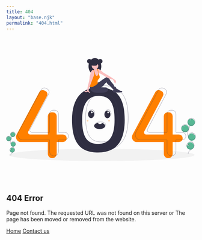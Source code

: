 ```yaml
---
title: 404
layout: "base.njk"
permalink: "404.html"
---
```


<section class="px-4 py-8 text-center">
    <div class="mx-auto max-w-auto md:max-w-lg">
        <svg class="mb-8" id="fd59ce54-f850-4dfc-bc34-dd7d379d600e" data-name="Layer 1"
            xmlns="http://www.w3.org/2000/svg" width="650" height="500" viewBox="0 0 1074.392 584.231">
            <title>Page not found</title>
            <ellipse cx="540.64346" cy="549.3094" rx="527.5" ry="34.9216" fill="#f2f2f2" />
            <path
                d="M583.47969,324.89424c-85.94407,0-147.651,55.13938-147.651,183.79791,0,145.813,61.70691,184.41057,147.651,184.41057s151.327-42.27352,151.327-184.41057C734.80664,356.75255,669.42376,324.89424,583.47969,324.89424Zm.56495,319.80837c-59.52686,0-90.62592-34.92288-90.62592-135.9163,0-89.11185,32.37209-136.10461,91.899-136.10461s91.899,30.86774,91.899,136.10461C677.21663,607.23367,643.5715,644.70261,584.04464,644.70261Z"
                transform="translate(-63.054 -157.8845)" fill="#2f2e41" />
            <path
                d="M384.36531,591.40121H348.831V486.76183A20.95585,20.95585,0,0,0,327.87517,465.806h-8.32638a20.95585,20.95585,0,0,0-20.95586,20.95585V591.40121H198.36285a11.96327,11.96327,0,0,1-10.57763-17.552l106.0824-200.78034A20.95585,20.95585,0,0,0,284.28724,344.33l-6.26231-2.9572a20.95585,20.95585,0,0,0-27.4293,9.07005L121.21416,592.4754a28.41578,28.41578,0,0,0-3.35584,13.39612v0a28.41583,28.41583,0,0,0,28.41584,28.41583H298.59293v66.16727a25.119,25.119,0,0,0,25.119,25.119h.00005a25.119,25.119,0,0,0,25.119-25.119V634.28739h35.53428a21.44307,21.44307,0,0,0,21.44307-21.44307v0A21.44307,21.44307,0,0,0,384.36531,591.40121Z"
                transform="translate(-63.054 -157.8845)" fill="#ff8000" />
            <path
                d="M1042.36183,591.40121h-35.53428V486.76183A20.95585,20.95585,0,0,0,985.87169,465.806h-8.32638a20.95585,20.95585,0,0,0-20.95586,20.95585V591.40121H856.35937a11.96326,11.96326,0,0,1-10.57763-17.552L951.86413,373.06891A20.95586,20.95586,0,0,0,942.28376,344.33l-6.26231-2.9572a20.95586,20.95586,0,0,0-27.42931,9.07005L779.21068,592.4754a28.41578,28.41578,0,0,0-3.35584,13.39612v0a28.41583,28.41583,0,0,0,28.41583,28.41583H956.58945v66.16727a25.119,25.119,0,0,0,25.119,25.119h0a25.119,25.119,0,0,0,25.119-25.119V634.28739h35.53428a21.44307,21.44307,0,0,0,21.44307-21.44307v0A21.44307,21.44307,0,0,0,1042.36183,591.40121Z"
                transform="translate(-63.054 -157.8845)" fill="#ff8000" />
            <path
                d="M394.16787,579.148H358.63358V474.50864a20.95585,20.95585,0,0,0-20.95585-20.95586h-8.32638a20.95586,20.95586,0,0,0-20.95586,20.95586V579.148H208.16541a11.96327,11.96327,0,0,1-10.57763-17.552L303.67017,360.81572a20.95586,20.95586,0,0,0-9.58037-28.73893l-6.26231-2.9572a20.95586,20.95586,0,0,0-27.42931,9.07L131.01672,580.2222a28.41582,28.41582,0,0,0-3.35584,13.39613v0a28.41583,28.41583,0,0,0,28.41583,28.41583H308.39549v66.16727a25.119,25.119,0,0,0,25.119,25.119h.00005a25.119,25.119,0,0,0,25.119-25.119V622.0342h35.53429a21.44307,21.44307,0,0,0,21.44307-21.44307v0A21.44307,21.44307,0,0,0,394.16787,579.148Z"
                transform="translate(-63.054 -157.8845)" fill="none" stroke="#3f3d56" stroke-miterlimit="10" />
            <path
                d="M1060.74162,579.148h-35.53428V474.50864a20.95586,20.95586,0,0,0-20.95586-20.95586H995.9251a20.95586,20.95586,0,0,0-20.95586,20.95586V579.148H874.73916a11.96327,11.96327,0,0,1-10.57763-17.552L970.24392,360.81572a20.95586,20.95586,0,0,0-9.58037-28.73893l-6.26231-2.9572a20.95586,20.95586,0,0,0-27.42931,9.07L797.59047,580.2222a28.41582,28.41582,0,0,0-3.35584,13.39613v0a28.41583,28.41583,0,0,0,28.41583,28.41583H974.96924v66.16727a25.119,25.119,0,0,0,25.119,25.119h0a25.119,25.119,0,0,0,25.119-25.119V622.0342h35.53428a21.44307,21.44307,0,0,0,21.44307-21.44307v0A21.44307,21.44307,0,0,0,1060.74162,579.148Z"
                transform="translate(-63.054 -157.8845)" fill="none" stroke="#3f3d56" stroke-miterlimit="10" />
            <path
                d="M603.0848,313.86637c-85.94407,0-147.651,55.13937-147.651,183.79791,0,145.813,61.70691,184.41057,147.651,184.41057s151.327-42.27352,151.327-184.41057C754.41175,345.72467,689.02887,313.86637,603.0848,313.86637Zm.565,319.80836c-59.52686,0-90.62592-34.92287-90.62592-135.91629,0-89.11185,32.37209-136.10461,91.899-136.10461s91.899,30.86774,91.899,136.10461C696.82174,596.20579,663.17661,633.67473,603.64975,633.67473Z"
                transform="translate(-63.054 -157.8845)" fill="none" stroke="#3f3d56" stroke-miterlimit="10" />
            <circle cx="471.14108" cy="18.25044" r="12.90118" fill="#2f2e41" />
            <ellipse cx="502.60736" cy="46.88476" rx="36.18622" ry="46.88476" fill="#2f2e41" />
            <path
                d="M565.66136,237.49419c-18.1276,0-33.1413-17.27052-35.77576-39.80484a60.9759,60.9759,0,0,0-.41046,7.07991c0,25.89373,16.20114,46.88476,36.18622,46.88476s36.18623-20.991,36.18623-46.88476a60.9759,60.9759,0,0,0-.41046-7.07991C598.80267,220.22367,583.789,237.49419,565.66136,237.49419Z"
                transform="translate(-63.054 -157.8845)" opacity="0.1" />
            <path
                d="M639.29619,342.07326c-.77711,3.19345-4.12792,5.751-7.83881,7.53791-7.80188,3.75682-17.4253,4.87788-26.7597,5.25418a45.17622,45.17622,0,0,1-7.1445-.132,20.5371,20.5371,0,0,1-12.25052-5.63141,1.68086,1.68086,0,0,1,.04371-2.84388c4.9694-5.45888,13.2622-8.80605,21.61613-11.21609,6.3344-1.82743,17.3813-6.56089,24.29013-5.9221C637.94444,329.73864,640.2774,338.04112,639.29619,342.07326Z"
                transform="translate(-63.054 -157.8845)" fill="#3f3d56" />
            <path
                d="M639.29619,342.07326c-.77711,3.19345-4.12792,5.751-7.83881,7.53791-7.80188,3.75682-17.4253,4.87788-26.7597,5.25418a45.17622,45.17622,0,0,1-7.1445-.132,20.5371,20.5371,0,0,1-12.25052-5.63141,1.68086,1.68086,0,0,1,.04371-2.84388c4.9694-5.45888,13.2622-8.80605,21.61613-11.21609,6.3344-1.82743,17.3813-6.56089,24.29013-5.9221C637.94444,329.73864,640.2774,338.04112,639.29619,342.07326Z"
                transform="translate(-63.054 -157.8845)" opacity="0.1" />
            <path
                d="M540.09786,318.2059a19.76967,19.76967,0,0,0-1.1987,15.07476,26.33914,26.33914,0,0,0,8.82921,12.49683c10.09467,8.09163,23.98784,9.20512,36.92477,9.09278a284.6495,284.6495,0,0,0,33.90525-2.32384,40.53788,40.53788,0,0,0,11.00143-2.55442c4.22242-1.82679,7.93282-5.17756,9.436-9.5257s.43625-9.67246-3.13383-12.57428c-3.13686-2.54969-7.46265-2.9004-11.49775-3.14289l-23.08764-1.38745c2.281-2.30839,5.31816-3.614,8.09586-5.29216,3.68523-2.22642,6.13358-5.96455,8.81312-9.33471a129.00143,129.00143,0,0,1,13.4386-13.817c.75138,4.31038,3.4782,7.8499,6.68733,10.824s6.90841,5.36845,10.2439,8.20013c8.0786,6.85838,13.89583,16.1669,22.39215,22.50043a43.82885,43.82885,0,0,0,16.04862-8.0122l-3.30209-5.98141a3.94,3.94,0,0,0-1.24459-1.55282c-.93465-.575-2.13975-.27872-3.225-.44144-2.90082-.435-4.16771-3.784-5.306-6.48737-3.12491-7.42173-9.108-13.17993-14.21783-19.40381a98.00854,98.00854,0,0,1-9.99577-14.72284c-1.71652-3.10162-3.288-6.33107-5.61746-9.00321s-5.59358-4.773-9.1385-4.78051c-3.13222-.00662-6.02122,1.58355-8.71422,3.18308a230.47679,230.47679,0,0,0-23.63018,16.09894c-3.94376,3.0617-7.86306,6.29645-12.48933,8.17393-1.94748.79035-4.00044,1.33052-5.86924,2.29223-3.27313,1.6844-5.75721,4.53435-8.43128,7.06415C566.27712,311.89225,553.219,317.73841,540.09786,318.2059Z"
                transform="translate(-63.054 -157.8845)" fill="#3f3d56" />
            <path
                d="M588.3737,253.98251a23.77444,23.77444,0,0,1-1.73379,8.03335,10.04492,10.04492,0,0,1-5.76772,5.57269,12.37513,12.37513,0,0,1-5.62306.18249,10.88232,10.88232,0,0,1-4.58151-1.56071c-2.16484-1.48837-3.24415-4.14413-3.63748-6.74325-.39333-2.596-.21714-5.24857-.46885-7.86342a42.94439,42.94439,0,0,0-1.202-6.25549c-.16993-.68282-.343-1.36248-.51294-2.04216-.16674-.67967-.33037-1.35935-.48141-2.039-.13847-.63878-.26745-1.28068-.37761-1.92574-.09123-.54436-.173-1.09189-.23285-1.64255a18.42329,18.42329,0,0,0-.80867-4.81118,14.60727,14.60727,0,0,0-1.68659-2.854c-.28635-.40906-.56326-.81811-.81815-1.24292a5.88984,5.88984,0,0,1-.97226-3.74763,3.286,3.286,0,0,1,.14788-.601c.02516-.07552.05347-.151.085-.2234A1.80187,1.80187,0,0,0,560.932,223.07a3.43341,3.43341,0,0,0-.14788-1.77783,11.31808,11.31808,0,0,0-.95974-2.28761c-.2643-.47829-1.16108-1.34046-1.16738-1.888-.0126-1.10132,2.13972-1.98867,3.01134-2.42291a16.79623,16.79623,0,0,1,8.59657-1.74323c1.90369.129,3.9679.71428,5.0189,2.30962.944,1.438.81807,3.30081,1.22085,4.97169a1.47068,1.47068,0,0,0,.29892.66393,1.34135,1.34135,0,0,0,.73948.33982,4.54948,4.54948,0,0,0,1.416.05666h.00315a2.93138,2.93138,0,0,0,.37128-.05351,4.957,4.957,0,0,0,2.03271-.8779q.58531-.15576,1.18-.25488a.25112.25112,0,0,0,.04725-.00945c1.57646,4.97482,1.781,10.30836,3.07111,15.37444.63874,2.52044,1.55442,5.00943,1.6834,7.60225.00945.11327.0126.2297.01575.34612.0189.83386-.04717,1.674-.0126,2.50472a6.981,6.981,0,0,0,.12591,1.1139,15.61121,15.61121,0,0,0,.52546,1.74325l.00945.02831c.05977.18251.11643.36817.16363.55381.03457.1353.06607.26747.09127.40277l.00311.00943A14.93754,14.93754,0,0,1,588.3737,253.98251Z"
                transform="translate(-63.054 -157.8845)" fill="#fbbebe" />
            <circle cx="503.23669" cy="44.99678" r="18.56511" fill="#fbbebe" />
            <path
                d="M684.15711,304.03278a30.445,30.445,0,0,0-5.236-14.10317q.72216,4.29513,1.44748,8.58714a3.214,3.214,0,0,1-3.36688-1.03523,10.33663,10.33663,0,0,1-1.76529-3.27565,67.46571,67.46571,0,0,0-8.2095-14.73567c-11.81876-.98489-23.50223-5.88418-33.89555-11.59532-10.39643-5.708-20.12582-12.5519-30.38382-18.50217a43.57346,43.57346,0,0,0-5.54436-2.832c-3.20954-1.287-6.81242-1.95406-9.85526-3.46759-.2045-.1007-.409-.20767-.61043-.31781a12.57834,12.57834,0,0,1-1.94459-1.30584,10.34363,10.34363,0,0,1-.93139-.8559,20.35115,20.35115,0,0,1-3.55886-5.95341c-1.63308-3.61232-2.21524-7.97041-3.84517-11.58274a11.20292,11.20292,0,0,1,2.50156-1.76525h.00315c.13213-.06924.2643-.13532.39962-.19824a11.9404,11.9404,0,0,1,2.00437-.73317q.58531-.15576,1.18-.25488a.25112.25112,0,0,0,.04725-.00945,11.56564,11.56564,0,0,1,5.49085.43424c2.58652.87477,4.76711,2.62115,6.94148,4.27313a114.02006,114.02006,0,0,1,10.14787,8.04908c1.79357,1.718,3.4298,3.606,5.35868,5.16676a42.14393,42.14393,0,0,0,5.05662,3.35116q15.65613,9.32658,31.31525,18.65005c3.53365,2.1051,7.07046,4.21019,10.52553,6.438,5.24855,3.38578,10.30828,7.05474,15.36493,10.72057q4.46978,3.23787,8.93647,6.47889a9.72771,9.72771,0,0,1,2.533,2.3411,8.4724,8.4724,0,0,1,1.12337,3.433A31.3874,31.3874,0,0,1,684.15711,304.03278Z"
                transform="translate(-63.054 -157.8845)" fill="#fbbebe" />
            <path
                d="M592.97726,267.9441c-1.25235,5.61674-6.92888,9.012-9.89617,13.94586-3.68784,6.12335-2.18378,13.241-.79922,20.25484q-3.79485,3.27095-7.59285,6.54186c-1.39708,1.19886-2.79417,2.404-4.29827,3.46444a57.35064,57.35064,0,0,1-6.85966,3.93956q-3.3606,1.72752-6.72119,3.45814a32.1282,32.1282,0,0,1-6.57961,2.78793c-4.41473,1.13278-9.10318.33982-13.4707-.97232a6.08761,6.08761,0,0,1-1.47264-.601,2.39351,2.39351,0,0,1-.69854-.63248,3.91067,3.91067,0,0,1-.44365-2.53933c.44365-7.35052,2.24036-14.54686,4.03081-21.68971a85.2598,85.2598,0,0,1,3.84832-12.57708,85.0766,85.0766,0,0,1,5.41538-10.151,68.36751,68.36751,0,0,1,7.92948-11.51353,18.47881,18.47881,0,0,0,3.67525-4.73882c1.11706-2.54876.686-5.472.91252-8.24732a17.14844,17.14844,0,0,1,1.63312-6.0069v-.00315a17.09326,17.09326,0,0,1,1.74321-2.88232q.45788,1.06671.91568,2.13027.30209.69855.59783,1.394.38706.89679.7678,1.78728,1.09973,2.55823,2.19637,5.11327a21.58968,21.58968,0,0,0,3.33538,5.944,6.49923,6.49923,0,0,0,11.12337-.85275,21.26125,21.26125,0,0,0,2.27185-6.0132,19.21547,19.21547,0,0,0,.25175-7.83509c-.75835-5.00945-2.88862-10.12585-4.43678-14.77972a14.94511,14.94511,0,0,1-1.07927-4.871,3.35144,3.35144,0,0,1,.05662-.56011c.00945-.04719.0189-.09754.02834-.14473a11.9404,11.9404,0,0,1,2.00437-.73317q.58531-.15576,1.18-.25488,2.04378,11.06355,4.09377,22.12709c.0315.17307.0661.34613.09756.52234.19509,1.05726.39333,2.11454.61358,3.16865.19828.95657.41223,1.91.65137,2.85715l.00945.02831c.08182.321.16678.63877.2549.95658l.00311.00943c.2423.86848.5129,1.73065.81811,2.58024C590.93825,257.47528,594.16355,262.62946,592.97726,267.9441Z"
                transform="translate(-63.054 -157.8845)" fill="#ff8000" />
            <path
                d="M668.32144,346.87707a6.58269,6.58269,0,0,0,.61,3.14328c1.16192,2.12353,3.94981,2.60625,6.36228,2.80484a188.37688,188.37688,0,0,0,42.2657-1.28774,4.88565,4.88565,0,0,0,2.15136-.66766c1.98985-1.39509.76329-4.7951-1.40951-5.88355s-4.75126-.82614-7.1353-1.29748a22.47912,22.47912,0,0,1-6.67794-2.89617q-7.25234-4.16669-14.293-8.68808c-2.79453-1.79464-6.09272-3.70993-9.23987-2.64587C672.43,332.34264,668.26533,337.68065,668.32144,346.87707Z"
                transform="translate(-63.054 -157.8845)" fill="#3f3d56" />
            <path
                d="M564.43732,240.87367v.00315c-.022.13215-.04406.26116-.07237.39018-.0346.214-.07551.43108-.11642.645-.39018,1.99812-.86847,3.98678-1.41913,5.96287-1.5104,5.45939-3.53366,10.83069-5.54121,16.12332q-8.08055,21.28692-16.16423,42.577c-1.35936,3.57457-2.71554,7.15228-4.26054,10.65448-.516,1.16741-1.04782,2.34424-1.57647,3.53368-1.89427,4.25737-3.713,8.65322-4.31716,13.18436a27.44976,27.44976,0,0,0-.19194,9.04027c.60416,2.97042,2.40718,5.8716,5.22969,6.96977,1.37823.53808,3.35113,1.25865,2.97355,2.69037-.2045.78665-1.09817,1.17055-1.90057,1.3027a7.31234,7.31234,0,0,1-5.966-1.718c-1.50725-1.33732-2.66518-3.41725-4.66959-3.64065-1.38767-.151-2.66518.67966-3.93643,1.26178-5.18564,2.36942-11.22719.71114-16.674-.9723.42794-2.20579,2.64318-3.65953,4.84267-4.10006,2.19949-.44367,4.47449-.129,6.718-.18879a3.50958,3.50958,0,0,0,2.04216-.52549,3.70545,3.70545,0,0,0,1.10132-1.88169,78.96356,78.96356,0,0,0,3.21273-13.14661c.7237-4.66645,1.02581-9.40527,2.05787-14.01507.80241-3.59661,2.0422-7.07991,3.10572-10.61044a224.68238,224.68238,0,0,0,5.0598-22.07674,78.02019,78.02019,0,0,0,1.42543-9.36751c.17935-2.6117.09438-5.236.34609-7.83826a60.8877,60.8877,0,0,1,2.11141-9.99683q1.44427-5.34769,2.88547-10.68911c1.42544-5.2706,2.95465-10.74572,6.567-14.84264a13.96159,13.96159,0,0,1,10.02834-4.78915,9.8819,9.8819,0,0,1,2.13027.22969c.11639.02831.23285.05664.34923.0881a8.63447,8.63447,0,0,1,2.17437.89995c1.11388-.708,1.68025-.45942,2.41974.63246a6.97319,6.97319,0,0,1,.88107,3.79485A52.42378,52.42378,0,0,1,564.43732,240.87367Z"
                transform="translate(-63.054 -157.8845)" fill="#fbbebe" />
            <path
                d="M565.66136,245.0461l-.0472.04719-.25486.25488-2.5299,2.52675-1.23976-5.20767-4.25109-17.854a9.8819,9.8819,0,0,1,2.13027.22969,3.286,3.286,0,0,1,.14788-.601l.20135.68911,1.44118,4.90245,2.72811,9.30773.45,1.53241v.00315Z"
                transform="translate(-63.054 -157.8845)" fill="#ff8000" />
            <path
                d="M581.71523,188.0873a12.58165,12.58165,0,0,1-3.70049,8.89583,12.31392,12.31392,0,0,1-1.36008,1.17634,12.52812,12.52812,0,0,1-7.53567,2.52415H554.023a12.5902,12.5902,0,0,1,0-25.18037h15.096A12.62919,12.62919,0,0,1,581.71523,188.0873Z"
                transform="translate(-63.054 -157.8845)" fill="#2f2e41" />
            <circle cx="532.81499" cy="18.25044" r="12.90118" fill="#2f2e41" />
            <path
                d="M595.55433,163.23377c-.15825,0-.31505.00628-.472.01193a12.89776,12.89776,0,0,1,0,25.77849c.15694.00565.31374.01193.472.01193a12.90117,12.90117,0,1,0,0-25.80235Z"
                transform="translate(-63.054 -157.8845)" opacity="0.1" />
            <path
                d="M534.19508,163.23377c.15825,0,.31505.00628.472.01193a12.89776,12.89776,0,0,0,0,25.77849c-.157.00565-.31375.01193-.472.01193a12.90118,12.90118,0,0,1,0-25.80235Z"
                transform="translate(-63.054 -157.8845)" opacity="0.1" />
            <path
                d="M576.65466,198.15947a12.52812,12.52812,0,0,1-7.53567,2.52415H554.023a12.52833,12.52833,0,0,1-7.53574-2.52415Z"
                transform="translate(-63.054 -157.8845)" opacity="0.1" />
            <path d="M674.13958,291.64042s3.25228,9.37161,6.229,6.87633L677.996,286.26693Z"
                transform="translate(-63.054 -157.8845)" fill="#fbbebe" />
            <path
                d="M1069.91781,577.43414a20.81252,20.81252,0,1,0,2.7716-39.91524l.52093,10.7122-5.06814-9.18045a20.734,20.734,0,0,0-10.68367,11.72261,20.40847,20.40847,0,0,0-1.19713,5.62986A20.80856,20.80856,0,0,0,1069.91781,577.43414Z"
                transform="translate(-63.054 -157.8845)" fill="#57b894" />
            <path
                d="M1094.99516,701.67756c-1.78906-9.11027,5.9633-17.1868,13.62086-22.43651s16.605-10.40779,19.21775-19.31684c3.755-12.80387-7.43-24.52981-16.13564-34.64176a125.30044,125.30044,0,0,1-16.52359-24.55738c-1.81107-3.5325-3.47558-7.22528-3.95221-11.16626-.68641-5.67546,1.13693-11.32309,2.9739-16.73673q9.17925-27.05169,19.62843-53.65005"
                transform="translate(-63.054 -157.8845)" fill="none" stroke="#3f3d56" stroke-miterlimit="10" />
            <path
                d="M1070.77493,574.6762a20.81252,20.81252,0,1,0,2.7716-39.91524l.52093,10.7122-5.06815-9.18045a20.734,20.734,0,0,0-10.68366,11.72261,20.40847,20.40847,0,0,0-1.19713,5.62986A20.80855,20.80855,0,0,0,1070.77493,574.6762Z"
                transform="translate(-63.054 -157.8845)" fill="none" stroke="#3f3d56" stroke-miterlimit="10" />
            <path
                d="M1092.45136,515.47266a20.78819,20.78819,0,0,1,14.97993-13.19764l1.71361,10.18378,3.177-10.69566a20.81,20.81,0,1,1-19.87057,13.70952Z"
                transform="translate(-63.054 -157.8845)" fill="#57b894" />
            <path
                d="M1093.59418,511.7954a20.7882,20.7882,0,0,1,14.97993-13.19763l1.71361,10.18378,3.177-10.69567a20.81,20.81,0,1,1-19.87057,13.70952Z"
                transform="translate(-63.054 -157.8845)" fill="none" stroke="#3f3d56" stroke-miterlimit="10" />
            <path
                d="M1108.04474,625.48885a20.81,20.81,0,0,0,18.419-37.02267l-2.44121,8.21926-1.73105-10.30382a.36183.36183,0,0,0-.053-.0201,20.81113,20.81113,0,1,0-14.1938,39.12733Z"
                transform="translate(-63.054 -157.8845)" fill="#57b894" />
            <path
                d="M1109.035,621.76417a20.81,20.81,0,0,0,18.419-37.02267l-2.44121,8.21926-1.73105-10.30382a.3621.3621,0,0,0-.053-.0201,20.81113,20.81113,0,1,0-14.1938,39.12733Z"
                transform="translate(-63.054 -157.8845)" fill="none" stroke="#3f3d56" stroke-miterlimit="10" />
            <path
                d="M1086.37782,660.05148a20.80131,20.80131,0,1,0,4.01058-16.29737l9.27267,13.95654-12.66994-7.40768A20.61638,20.61638,0,0,0,1086.37782,660.05148Z"
                transform="translate(-63.054 -157.8845)" fill="#57b894" />
            <path
                d="M1087.23494,657.29354a20.80131,20.80131,0,1,0,4.01058-16.29737l9.27267,13.95655-12.66994-7.40769A20.61626,20.61626,0,0,0,1087.23494,657.29354Z"
                transform="translate(-63.054 -157.8845)" fill="none" stroke="#3f3d56" stroke-miterlimit="10" />
            <path
                d="M72.06146,628.13325a13.67421,13.67421,0,1,0,1.821-26.225l.34227,7.03811-3.32987-6.03172a13.62263,13.62263,0,0,0-7.01936,7.702,13.40883,13.40883,0,0,0-.78654,3.69893A13.6716,13.6716,0,0,0,72.06146,628.13325Z"
                transform="translate(-63.054 -157.8845)" fill="#57b894" />
            <path
                d="M88.53774,709.76344c-1.17545-5.98561,3.918-11.292,8.94915-14.7412s10.90978-6.8381,12.62642-12.69151c2.46711-8.41238-4.88167-16.11653-10.60142-22.76027A82.32442,82.32442,0,0,1,88.6556,643.43581a22.20962,22.20962,0,0,1-2.59668-7.33643c-.451-3.72888.747-7.43947,1.95391-10.99634q6.03093-17.77346,12.89623-35.24906"
                transform="translate(-63.054 -157.8845)" fill="none" stroke="#3f3d56" stroke-miterlimit="10" />
            <path
                d="M72.62461,626.32123a13.6742,13.6742,0,1,0,1.821-26.225l.34227,7.03812L71.458,601.10258a13.62262,13.62262,0,0,0-7.01936,7.702,13.40912,13.40912,0,0,0-.78654,3.69892A13.67158,13.67158,0,0,0,72.62461,626.32123Z"
                transform="translate(-63.054 -157.8845)" fill="none" stroke="#3f3d56" stroke-miterlimit="10" />
            <path
                d="M86.86641,587.42343a13.65822,13.65822,0,0,1,9.84209-8.67109l1.12587,6.69093,2.08737-7.02725a13.67252,13.67252,0,1,1-13.05533,9.00741Z"
                transform="translate(-63.054 -157.8845)" fill="#57b894" />
            <path
                d="M87.61727,585.0074a13.65822,13.65822,0,0,1,9.84209-8.67108l1.12587,6.69093L100.6726,576a13.67252,13.67252,0,1,1-13.05533,9.0074Z"
                transform="translate(-63.054 -157.8845)" fill="none" stroke="#3f3d56" stroke-miterlimit="10" />
            <path
                d="M97.11155,659.70607a13.67255,13.67255,0,0,0,12.10164-24.32457l-1.60392,5.4002-1.13733-6.76979a.238.238,0,0,0-.0348-.0132,13.67329,13.67329,0,1,0-9.32559,25.70736Z"
                transform="translate(-63.054 -157.8845)" fill="#57b894" />
            <path
                d="M97.76214,657.25889a13.67255,13.67255,0,0,0,12.10164-24.32457l-1.60392,5.4002-1.13733-6.7698a.238.238,0,0,0-.0348-.0132,13.67329,13.67329,0,1,0-9.32559,25.70737Z"
                transform="translate(-63.054 -157.8845)" fill="none" stroke="#3f3d56" stroke-miterlimit="10" />
            <path
                d="M82.876,682.41435a13.66684,13.66684,0,1,0,2.635-10.70767l6.09231,9.16971-8.32438-4.867A13.54535,13.54535,0,0,0,82.876,682.41435Z"
                transform="translate(-63.054 -157.8845)" fill="#57b894" />
            <path
                d="M83.43913,680.60233a13.66684,13.66684,0,1,0,2.635-10.70767l6.09231,9.16971-8.32439-4.867A13.54535,13.54535,0,0,0,83.43913,680.60233Z"
                transform="translate(-63.054 -157.8845)" fill="none" stroke="#3f3d56" stroke-miterlimit="10" />
            <ellipse cx="480.946" cy="319.1155" rx="17" ry="22" fill="#2f2e41" />
            <ellipse cx="573.446" cy="319.6155" rx="17" ry="22" fill="#2f2e41" />
            <path
                d="M623.5,542.5c0,9.94-13.88,18-31,18s-31-8.06-31-18c0-8.61,10.41-15.81,24.32-17.57a50.10353,50.10353,0,0,1,6.68-.43,50.69869,50.69869,0,0,1,11.13,1.2C615.25,528.29,623.5,534.84,623.5,542.5Z"
                transform="translate(-63.054 -157.8845)" fill="#2f2e41" />
            <ellipse cx="484.946" cy="314.1155" rx="17" ry="22" fill="none" stroke="#3f3d56" stroke-miterlimit="10" />
            <ellipse cx="577.446" cy="314.6155" rx="17" ry="22" fill="none" stroke="#3f3d56" stroke-miterlimit="10" />
            <ellipse cx="533.446" cy="379.6155" rx="31" ry="18" fill="none" stroke="#3f3d56" stroke-miterlimit="10" />
            <path
                d="M604,527.2a4.93658,4.93658,0,0,1-1.32,3.392A4.33873,4.33873,0,0,1,599.5,532h-10a4.66433,4.66433,0,0,1-4.5-4.8,4.90458,4.90458,0,0,1,.82-2.74134A47.02,47.02,0,0,1,592.5,524a47.66454,47.66454,0,0,1,11.13,1.28A5.06656,5.06656,0,0,1,604,527.2Z"
                transform="translate(-63.054 -157.8845)" fill="#fff" />
            <circle cx="484.946" cy="308.1155" r="5" fill="#fff" />
            <circle cx="577.946" cy="308.1155" r="5" fill="#fff" />
            <circle cx="582.946" cy="355.1155" r="5" fill="#ff8000" opacity="0.3" />
            <circle cx="460.946" cy="355.1155" r="5" fill="#ff8000" opacity="0.3" />
        </svg>
        <h2 class="mb-2 text-5xl font-heading">404 Error</h2>
        <p class="mb-6 text-gray-500"> Page not found. The requested URL was not found on this server or
            The page has been moved or removed from the website.
        </p>
        <div>
            <a class="px-4 text-orange-500 hover:underline" href="/">Home</a>
            <a class="px-4 text-orange-500 hover:underline" href="#">Contact us</a>
        </div>
    </div>
</section>
